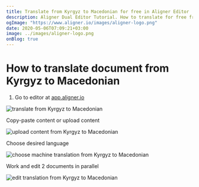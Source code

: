 ```yaml
---
title: Translate from Kyrgyz to Macedonian for free in Aligner Editor
description: Aligner Dual Editor Tutorial. How to translate for free from Kyrgyz to Macedonian. Aligner is multilingual document management platform. 
ogImage: "https://www.aligner.io/images/aligner-logo.png"
date: 2020-05-06T07:09:21+03:00
image: ../images/aligner-logo.png
onBlog: true
---
```


# How to translate document from Kyrgyz to Macedonian

1. Go to editor at [app.aligner.io](https://app.aligner.io "Aligner App web page")

![translate from Kyrgyz to Macedonian](../aligner-blank-editor.png "translate from Kyrgyz to Macedonian")

Copy-paste content or upload content

![upload content from Kyrgyz to Macedonian](../aligner-uploaded-document.png "upload content from Kyrgyz to Macedonian")

Choose desired language

![choose machine translation from Kyrgyz to Macedonian](../aligner-language-dropdown.png "choose machine translation from Kyrgyz to Macedonian")

Work and edit 2 documents in parallel

![edit translation from Kyrgyz to Macedonian](../aligner-double-sitded-editor.png "edit translation from Kyrgyz to Macedonian")

